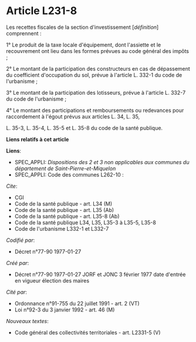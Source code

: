 # Article L231-8

Les recettes fiscales de la section d'investissement [*définition*] comprennent :

1° Le produit de la taxe locale d'équipement, dont l'assiette et le recouvrement ont lieu dans les formes prévues au code
général des impôts ; 

2° Le montant de la participation des constructeurs en cas de dépassement du coefficient d'occupation du sol, prévue à
l'article L. 332-1 du code de l'urbanisme ; 

3° Le montant de la participation des lotisseurs, prévue à l'article L. 332-7 du code de l'urbanisme ; 

4° Le montant des participations et remboursements ou redevances pour raccordement à l'égout prévus aux articles L. 34, L.
35,

L. 35-3, L. 35-4, L. 35-5 et L. 35-8 du code de la santé publique.

**Liens relatifs à cet article**

**Liens**:

  - SPEC_APPLI: *Dispositions des 2 et 3 non applicables aux communes du département de Saint-Pierre-et-Miquelon*
  - SPEC_APPLI: Code des communes L262-10 :

_Cite_:

  - CGI
  - Code de la santé publique - art. L34 (M)
  - Code de la santé publique - art. L35 (Ab)
  - Code de la santé publique - art. L35-8 (Ab)
  - Code de la santé publique L34, L35, L35-3 à L35-5, L35-8
  - Code de l'urbanisme L332-1 et L332-7

_Codifié par_:

  - Décret n°77-90 1977-01-27

_Créé par_:

  - Décret n°77-90 1977-01-27 JORF et JONC 3 février 1977 date d'entrée en vigueur élection des maires

_Cité par_:

  - Ordonnance n°91-755 du 22 juillet 1991 - art. 2 (VT)
  - Loi n°92-3 du 3 janvier 1992 - art. 46 (M)

_Nouveaux textes_:

  - Code général des collectivités territoriales - art. L2331-5 (V)
